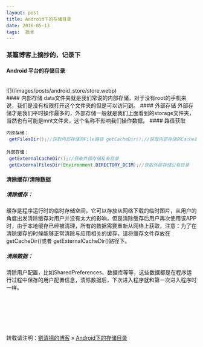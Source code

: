 ```yaml
---
layout: post  
title: Android下的存储目录   
date: 2016-05-13  
tags:  技术
---
```

### 某篇博客上摘抄的，记录下 

#### Android 平台的存储目录

<br/>
![](/images/posts/android_store/store.webp)
<br/>
#### 内部存储  
data文件夹就是我们常说的内部存储，对于没有root的手机来说，我们是没有权限打开这个文件夹的但是可以访问到。
#### 外部存储  
外部存储才是我们平时操作最多的，外部存储一般就是我们上面看到的storage文件夹，当然也有可能是mnt文件夹，这个名称不影响我们操作数据。  
#### 路径获取  

```java  
内部存储：  
 getFilesDir();//获取内部存储的File路径 getCacheDir();//获取内部存储的Cache路径 getDatabasePath("demo.db");//获取database路径 getSharedPreferences("demo",MODE_PRIVATE);//获取SP  

外部存储：  
 getExternalCacheDir();//获取外部存储私有目录
 getExternalFilesDir(Environment.DIRECTORY_DCIM);//获取外部存储公有目录  


```
  
#### 清除缓存/清除数据
##### 清除缓存： 
缓存是程序运行时的临时存储空间，它可以存放从网络下载的临时图片，从用户的角度出发清除缓存对用户并没有太大的影响，但是清除缓存后用户再次使用该APP时，由于本地缓存已经被清理，所有的数据需要重新从网络上获取，注意：为了在清除缓存的时候能够正常清除与应用相关的缓存，请将缓存文件存放在getCacheDir()或者 getExternalCacheDir()路径下。  
##### 清除数据：
清除用户配置，比如SharedPreferences、数据库等等，这些数据都是在程序运行过程中保存的用户配置信息，清除数据后，下次进入程序就和第一次进入程序时一样。  
 
<br/>

<br/>
<br/>
<br/>
<br/>


转载请注明：[劉清揚的博客](http://yuqianglianshou.com) » [  Android下的存储目录   ](http://yuqianglianshou.com/2016/05/android-store/)  
